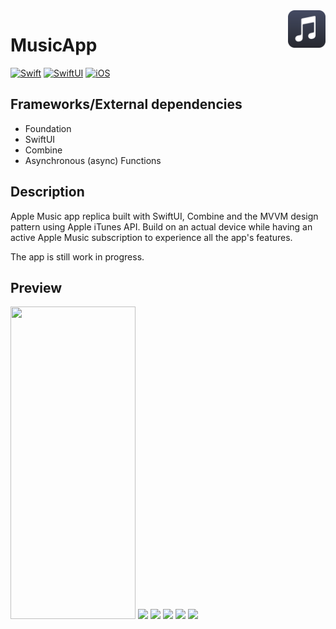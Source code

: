 <!-- HEADER -->
<img src="./Preview/AppIcon.png" width="60" align="right"/>
<h1> MusicApp </h1>

[![Swift](https://img.shields.io/badge/Swift-5.0-orange.svg?longCache=true&style=flat&logo=swift)][Swift]
[![SwiftUI](https://img.shields.io/badge/SwiftUI-3.0-blue.svg?longCache=true&style=flat&logo=swift&logoColor=blue)][Swift]
[![iOS](https://img.shields.io/badge/iOS-16.0+-lightgrey.svg?longCache=true&?style=flat&logo=apple)][iOS]




<!-- BODY -->

## Frameworks/External dependencies
- Foundation
- SwiftUI
- Combine
- Asynchronous (async) Functions

## Description
Apple Music app replica built with SwiftUI, Combine and the MVVM design pattern using Apple iTunes API.
Build on an actual device while having an active Apple Music subscription to experience all the app's features.

The app is still work in progress.


## Preview

<p align="left">
	<img src="./Preview/iphone-preview-1.gif" width= "200" height="500"/>
	<img src="./Assets/iphone-preview-2.png" height="500"/>
	<img src="./Assets/iphone-preview-3.png" height="500"/>
	<img src="./Assets/iphone-preview-4.png" height="500"/>
	<img src="./Assets/iphone-preview-darkmode.png" height="500"/>
	<img src="./Assets/ipad-preview.png" height="500"/>
</p>

<!-- FOOTER -->
<!-- Permanent links -->
[Swift]: https://www.swift.org
[iOS]: https://developer.apple.com/ios/




